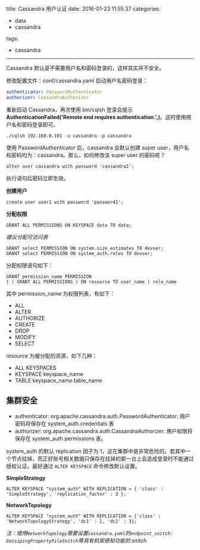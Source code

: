 title: Cassandra 用户认证
date: 2016-01-23 11:55:37
categories:

- data
- cassandra

tags:

- cassandra

---

Cassandra 默认是不需要用户名和密码登录的，这样其实并不安全。

修改配置文件：conf/cassandra.yaml 启动用户名密码登录：

```yaml
authenticator: PasswordAuthenticator
authorizer: CassandraAuthorizer
```

重新启动 Cassandra，再次使用 bin/cqlsh 登录会提示 **AuthenticationFailed('Remote end requires authentication.',)**。这时使用用户名和密码登录即可。

```
./cqlsh 192.168.0.101 -u cassandra -p cassandra
```

使用 PasswordAuthenticator 后，cassandra 会默认创建 super user，用户名和密码均为：cassandra。那么，如何修改该 super user 的密码呢？

```
alter user cassandra with password 'cassandra1';
```

执行语句后密码立即生效。

**创建用户**

```
create user user1 with password 'password1';
```

**分配权限**

```
GRANT ALL PERMISSIONS ON KEYSPACE data TO data;
```

_建议分配可访问表_

```
GRANT select PERMISSION ON system.size_estimates TO devser;
GRANT select PERMISSION ON system_auth.roles TO devser;
```

分配权限语句如下：

```
GRANT permission_name PERMISSION
| ( GRANT ALL PERMISSIONS ) ON resource TO user_name | role_name
```

其中 permission_name 为权限列表，有如下：

- ALL
- ALTER
- AUTHORIZE
- CREATE
- DROP
- MODIFY
- SELECT

resource 为被分配的资源，如下几种：

- ALL KEYSPACES
- KEYSPACE keyspace_name
- TABLE keyspace_name.table_name

## 集群安全

- authenticator: org.apache.cassandra.auth.PasswordAuthenticator: 用户密码将保存在 system_auth.credentials 表
- authorizer: org.apache.cassandra.auth.CassandraAuthorizer: 用户权限将保存在 system_auth.permissions 表。

system_auth 的默认 replication 因子为 1，这在集群中是非常危险的。若其中一个节点挂掉，而正好账号相关数据只保存在挂掉的那一台上会造成登录时不能通过授权认证。最好通过 `ALTER KEYSPACE` 命令修改默认设置。

**SimpleStrategy**

```
ALTER KEYSPACE "system_auth" WITH REPLICATION = { 'class' : 'SimpleStrategy', 'replication_factor' : 3 };
```

**NetworkTopology**

```
ALTER KEYSPACE "system_auth" WITH REPLICATION = {'class' : 'NetworkTopologyStrategy', 'dc1' : 2, 'dc2' : 3};
```

_注：使用`NetworkTopology`需要设置`cassandra.yaml`的`endpoint_snitch: GossipingPropertyFileSnitch`等具有机架感知功能的 snitch_
